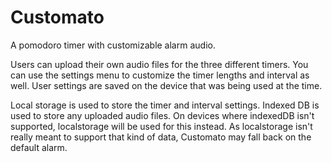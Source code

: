 # Customato

A pomodoro timer with customizable alarm audio.

Users can upload their own audio files for the three different timers. You can use the settings menu to customize the timer lengths and interval as well. User settings are saved on the device that was being used at the time.

Local storage is used to store the timer and interval settings. Indexed DB is used to store any uploaded audio files. On devices where indexedDB isn't supported, localstorage will be used for this instead. As localstorage isn't really meant to support that kind of data, Customato may fall back on the default alarm.
